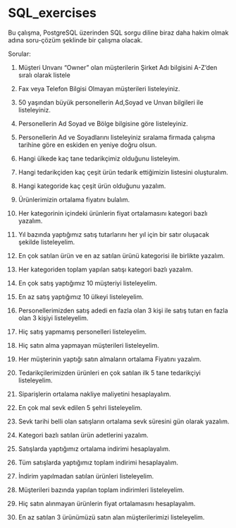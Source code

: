 # SQL_exercises
Bu çalışma, PostgreSQL üzerinden SQL sorgu diline biraz daha hakim olmak adına soru-çözüm şeklinde bir çalışma olacak.

Sorular:
1.    Müşteri Unvanı “Owner” olan müşterilerin Şirket Adı bilgisini A-Z’den sıralı olarak listele

2.    Fax veya Telefon Bilgisi Olmayan müşterileri listeleyiniz.

3.    50 yaşından büyük personellerin Ad,Soyad ve Unvan bilgileri ile listeleyiniz.

4.    Personellerin Ad Soyad ve Bölge bilgisine göre listeleyiniz.

5.    Personellerin Ad ve Soyadlarını listeleyiniz sıralama firmada çalışma tarihine göre en eskiden en yeniye doğru olsun.

6.    Hangi ülkede kaç tane tedarikçimiz olduğunu listeleyim.

7.    Hangi tedarikçiden kaç çeşit ürün tedarik ettiğimizin listesini oluşturalım.

8.    Hangi kategoride kaç çeşit ürün olduğunu yazalım.

9.    Ürünlerimizin ortalama fiyatını bulalım.

10.   Her kategorinin içindeki ürünlerin fiyat ortalamasını kategori bazlı yazalım.

11.   Yıl bazında yaptığımız satış tutarlarını her yıl için bir satır oluşacak şekilde listeleyelim.

12.   En çok satılan ürün ve en az satılan ürünü kategorisi ile birlikte yazalım.

13.   Her kategoriden toplam yapılan satışı kategori bazlı yazalım.

14.   En çok satış yaptığımız 10 müşteriyi listeleyelim.

15.   En az satış yaptığımız 10 ülkeyi listeleyelim.

16.   Personellerimizden satış adedi en fazla olan 3 kişi ile satış tutarı en fazla olan 3 kişiyi listeleyelim.

17.   Hiç satış yapmamış personelleri listeleyelim.

18.   Hiç satın alma yapmayan müşterileri listeleyelim.

19.   Her müşterinin yaptığı satın almaların ortalama Fiyatını yazalım.

20.   Tedarikçilerimizden ürünleri en çok satılan ilk 5 tane tedarikçiyi listeleyelim.

21.   Siparişlerin ortalama nakliye maliyetini hesaplayalım.

22.   En çok mal sevk edilen 5 şehri listeleyelim.

23.   Sevk tarihi belli olan satışların ortalama sevk süresini gün olarak yazalım.

24.   Kategori bazlı satılan ürün adetlerini yazalım.

25.   Satışlarda yaptığımız ortalama indirimi hesaplayalım.

26.   Tüm satışlarda yaptığımız toplam indirimi hesaplayalım.

27.   İndirim yapılmadan satılan ürünleri listeleyelim.

28.   Müşterileri bazında yapılan toplam indirimleri listeleyelim.

29.   Hiç satın alınmayan ürünlerin fiyat ortalamasını hesaplayalım.

30.   En az satılan 3 ürünümüzü satın alan müşterilerimizi listeleyelim.

